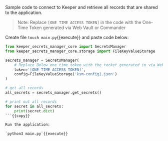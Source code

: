 Sample code to connect to Keeper and retrieve all records that are shared to the application.

> Note: Replace `[ONE TIME ACCESS TOKEN]` in the code with the One-Time Token generated via Web Vault or Commander

Create file `touch main.py`{{execute}} and paste code below:

```python
from keeper_secrets_manager_core import SecretsManager
from keeper_secrets_manager_core.storage import FileKeyValueStorage

secrets_manager = SecretsManager(
    # Replace Below one time token with the tocket generated in via Web Vault or KSM CLI
    token='[ONE TIME ACCESS TOKEN]',
    config=FileKeyValueStorage('ksm-config1.json')
)

# get all records
all_secrets = secrets_manager.get_secrets()

# print out all records
for secret in all_secrets:
    print(secret.dict)
```{{copy}}

Run the application:

`python3 main.py`{{execute}}
